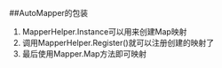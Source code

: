 ##AutoMapper的包装
1. MapperHelper.Instance可以用来创建Map映射
2. 调用MapperHelper.Register()就可以注册创建的映射了
3. 最后使用Mapper.Map方法即可映射
